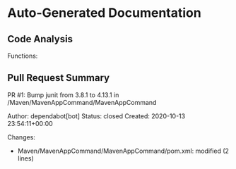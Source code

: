 # Auto-Generated Documentation

## Code Analysis
Functions: 

## Pull Request Summary
PR #1: Bump junit from 3.8.1 to 4.13.1 in /Maven/MavenAppCommand/MavenAppCommand

Author: dependabot[bot]
Status: closed
Created: 2020-10-13 23:54:11+00:00

Changes:
- Maven/MavenAppCommand/MavenAppCommand/pom.xml: modified (2 lines)